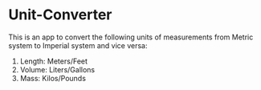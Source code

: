 # Unit-Converter

This is an app to convert the following units of measurements from Metric system to Imperial system and vice versa:
1. Length: Meters/Feet 
2. Volume: Liters/Gallons
3. Mass: Kilos/Pounds
